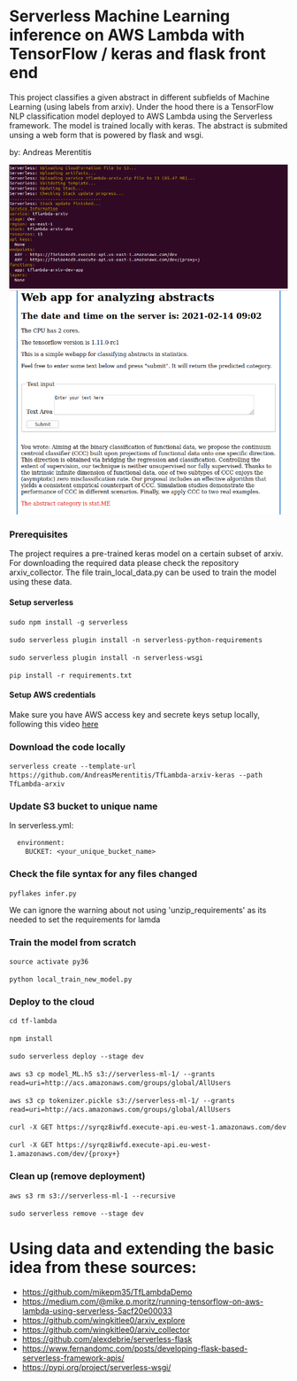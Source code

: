 # Serverless Machine Learning inference on AWS Lambda with TensorFlow / keras and flask front end

This project classifies a given abstract in different subfields of Machine Learning (using labels from arxiv). 
Under the hood there is a TensorFlow NLP classification model deployed to AWS Lambda using the Serverless framework.
The model is trained locally with keras. The abstract is submited unsing a web form that is powered by flask and
wsgi. 

by: Andreas Merentitis

![relative path 6](/deploy.png?raw=true "deploy.png")
![relative path 1](/infer.png?raw=true "infer.png")

### Prerequisites

The project requires a pre-trained keras model on a certain subset of arxiv. 
For downloading the required data please check the repository arxiv_collector.
The file train_local_data.py can be used to train the model using these data.


#### Setup serverless

```  
sudo npm install -g serverless

sudo serverless plugin install -n serverless-python-requirements

sudo serverless plugin install -n serverless-wsgi

pip install -r requirements.txt

```
#### Setup AWS credentials

Make sure you have AWS access key and secrete keys setup locally, following this video [here](https://www.youtube.com/watch?v=KngM5bfpttA)

### Download the code locally

```  
serverless create --template-url https://github.com/AndreasMerentitis/TfLambda-arxiv-keras --path TfLambda-arxiv
```

### Update S3 bucket to unique name
In serverless.yml:
```  
  environment:
    BUCKET: <your_unique_bucket_name> 
```

### Check the file syntax for any files changed 
```
pyflakes infer.py

```
We can ignore the warning about not using 'unzip_requirements' as its needed to set the requirements for lamda 

### Train the model from scratch

```
source activate py36

python local_train_new_model.py 

```


### Deploy to the cloud  


```
cd tf-lambda

npm install

sudo serverless deploy --stage dev

aws s3 cp model_ML.h5 s3://serverless-ml-1/ --grants read=uri=http://acs.amazonaws.com/groups/global/AllUsers

aws s3 cp tokenizer.pickle s3://serverless-ml-1/ --grants read=uri=http://acs.amazonaws.com/groups/global/AllUsers

curl -X GET https://syrqz8iwfd.execute-api.eu-west-1.amazonaws.com/dev

curl -X GET https://syrqz8iwfd.execute-api.eu-west-1.amazonaws.com/dev/{proxy+}

```

### Clean up (remove deployment) 


```
aws s3 rm s3://serverless-ml-1 --recursive

sudo serverless remove --stage dev 
```

# Using data and extending the basic idea from these sources:
* https://github.com/mikepm35/TfLambdaDemo
* https://medium.com/@mike.p.moritz/running-tensorflow-on-aws-lambda-using-serverless-5acf20e00033
* https://github.com/wingkitlee0/arxiv_explore
* https://github.com/wingkitlee0/arxiv_collector
* https://github.com/alexdebrie/serverless-flask
* https://www.fernandomc.com/posts/developing-flask-based-serverless-framework-apis/
* https://pypi.org/project/serverless-wsgi/









